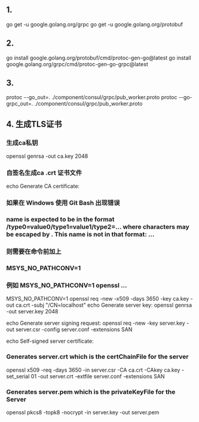 ## 1.
go get -u google.golang.org/grpc
go get -u google.golang.org/protobuf

## 2.
go install google.golang.org/protobuf/cmd/protoc-gen-go@latest
go install google.golang.org/grpc/cmd/protoc-gen-go-grpc@latest

## 3.
protoc --go_out=. ./component/consul/grpc/pub_worker.proto
protoc --go-grpc_out=. ./component/consul/grpc/pub_worker.proto

## 4. 生成TLS证书

### 生成ca私钥
openssl genrsa -out ca.key 2048
### 自签名生成ca .crt 证书文件
echo Generate CA certificate:
### 如果在 Windows 使用 Git Bash 出现错误
### name is expected to be in the format /type0=value0/type1=value1/type2=... where characters may be escaped by \. This name is not in that format: ...
### 则需要在命令前加上
### MSYS_NO_PATHCONV=1
### 例如 MSYS_NO_PATHCONV=1 openssl ...
MSYS_NO_PATHCONV=1 openssl req -new -x509 -days 3650 -key ca.key -out ca.crt -subj "/CN=localhost"
echo Generate server key:
openssl genrsa -out server.key 2048

echo Generate server signing request:
openssl req -new -key server.key -out server.csr -config server.conf -extensions SAN

echo Self-signed server certificate:
### Generates server.crt which is the certChainFile for the server
openssl x509 -req -days 3650 -in server.csr -CA ca.crt -CAkey ca.key -set_serial 01 -out server.crt -extfile server.conf -extensions SAN
### Generates server.pem which is the privateKeyFile for the Server
openssl pkcs8 -topk8 -nocrypt -in server.key -out server.pem